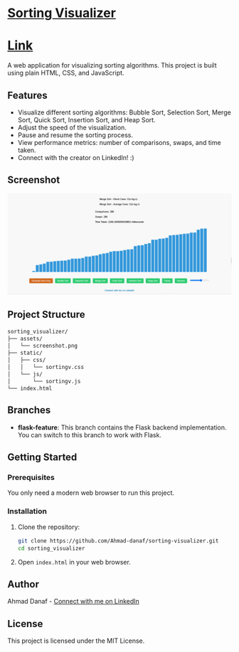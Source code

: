 # [Sorting Visualizer](https://ahmad-danaf.github.io/sorting-visualizer/)
# [Link](https://ahmad-danaf.github.io/sorting-visualizer/)

A web application for visualizing sorting algorithms. This project is built using plain HTML, CSS, and JavaScript.

## Features

- Visualize different sorting algorithms: Bubble Sort, Selection Sort, Merge Sort, Quick Sort, Insertion Sort, and Heap Sort.
- Adjust the speed of the visualization.
- Pause and resume the sorting process.
- View performance metrics: number of comparisons, swaps, and time taken.
- Connect with the creator on LinkedIn! :)

## Screenshot

![Sorting Visualizer](assets/screenshot.png)

## Project Structure

```
sorting_visualizer/
├── assets/
│   └── screenshot.png
├── static/
│   ├── css/
│   │   └── sortingv.css
│   └── js/
│       └── sortingv.js
└── index.html
```

## Branches

- **flask-feature**: This branch contains the Flask backend implementation. You can switch to this branch to work with Flask.

## Getting Started

### Prerequisites

You only need a modern web browser to run this project.

### Installation

1. Clone the repository:

   ```bash
   git clone https://github.com/Ahmad-danaf/sorting-visualizer.git
   cd sorting_visualizer
   ```

2. Open `index.html` in your web browser.

## Author

Ahmad Danaf - [Connect with me on LinkedIn](https://www.linkedin.com/in/ahmad-danaf-b37261215/)

## License

This project is licensed under the MIT License.
